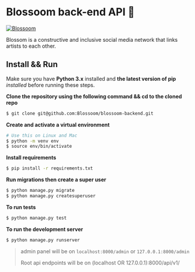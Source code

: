 # Blossoom back-end API 🌸

<a href="https://blossoom-api.herokuapp.com//">![Blossoom](https://img.shields.io/badge/Blossoom-API-9cf?style=for-the-badge)</a>

Blossom is a constructive and inclusive social media network that links artists to each other. 



## Install && Run

Make sure you have **Python 3.x** installed and **the latest version of pip** *installed* before running these steps.

**Clone the repository using the following command && cd to the cloned repo**

```bash
$ git clone git@github.com:Blossoom/blossoom-backend.git
```

**Create and activate a virtual environment**

```bash
# Use this on Linux and Mac
$ python -m venv env
$ source env/bin/activate
```

**Install requirements**

```bash
$ pip install -r requirements.txt
```

**Run migrations then create a super user**

```bash
$ python manage.py migrate
$ python manage.py createsuperuser
```

**To run tests**

```bash
$ python manage.py test 
```

**To run the development server**

```bash
$ python manage.py runserver
```

> admin panel will be on `localhost:8000/admin` or `127.0.0.1:8000/admin`
>
> Root api endpoints will be on (localhost OR 127.0.0.1):8000/api/v1/
